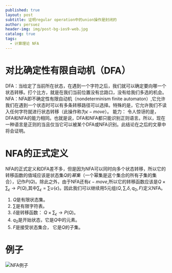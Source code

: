 ```yaml
---
published: true
layout: post
subtitle: 证明regular operation中的union操作是封闭的
author: persuez
header-img: img/post-bg-ios9-web.jpg
catalog: true
tags:
  - 计算理论 NFA
---
```

# 对比确定性有限自动机（DFA）
DFA：当给定了当前所在状态，在遇到一个字符之后，我们就可以确定要向哪一个状态转移。打个比方，就是在我们当前位置没有岔路口，没有给我们多选的机会。
NFA：NFA即不确定性有限自动机（nondeterminism finite automaton）,它允许我们在遇到一个状态时可以有多条转移路径可以选择。特殊的是，它允许我们不读入任何字符就进行状态转移（此操作称为$\epsilon - move$）。
能力： 令人惊讶的是，DFA和NFA的能力相同。也就是说，DFA和NFA都只能识别正则语言。所以，现在一种语言是正则的当且仅当它可以被某个DFA或NFA识别。此结论在之后的文章中将会证明。
# NFA的正式定义
NFA的正式定义和DFA差不多，但是因为NFA可以同时向多个状态转移，所以它的转移函数的值域应该是状态集$Q$的*幂集*（一个幂集是这个集合的所有子集的集合），记作$P(Q)$。除此之外，由于NFA还有$\epsilon - move$,所以它的转移函数应该是$Q \times \sum_\epsilon \to P(Q)$,其中$\sum_\epsilon = \sum \cup \lbrace \epsilon \rbrace$。因此我们可以继续用5元组$(Q, \sum, \delta, q_0, F)$定义NFA。
1. $Q$是有限状态集。
2. $\sum$是有限字符表。
3. $\delta$是转移函数： $Q \times \sum_\epsilon \to P(Q)$。
4. $q_0$是开始状态，它是$Q$中的元素。
5. $F$是接受状态集合， 它是$Q$的子集。

# 例子
![NFA例子](https://www.draw.io/?lightbox=1&target=self&highlight=0000ff&edit=_blank&layers=1&nav=1&title=%E6%9C%AA%E5%91%BD%E5%90%8D%E8%A1%A8%E5%8D%95.xml#RjZM9c4MwDIZ%2FjfdgmjRdk6bt0omhs4MV7KvB1JgA%2FfUVsczH5XJXFqRHH0avDEuPZf%2FuRK0%2BrQTD%2BEb2LH1lnCebJ46vkQyBbPk%2BgMJpSUkzyPQvxEqirZbQrBK9tcbreg1zW1WQ%2BxUTztlunXaxZn1qLQq4A1kuzD390tKrQPf8eeYfoAsVT052LyFyFvl34Wxb0XmMp5fbE8KliL1o0EYJabsFSk8sPTprfbDK%2Fghm1DbKFureHkSn73ZQ%2Bf8U0J6uwrQ0%2Bg%2FjO4O1h6Y9o1mMZhIZNlpgGsEPUTbsjRtC59Ap7SGrRT5GOrwkyJQvDXoJmqKpw9ouugc5tbqC89A%2FHCWZBMKLB7YE7wZMoYI9STrEnZDfzQvcElKL3UUm6MoUU%2BNZNjRIuejOG7rFFr9BevoD)
